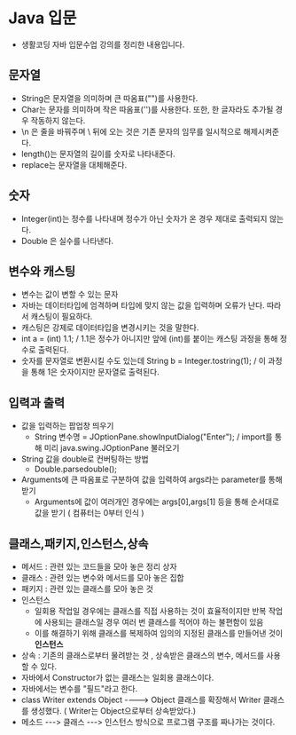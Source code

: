 # Java 입문
* 생활코딩 자바 입문수업 강의를 정리한 내용입니다.
## 문자열
* String은 문자열을 의미하며 큰 따옴표("")를 사용한다.
* Char는 문자를 의미하며 작은 따옴표('')를 사용한다. 또한, 한 글자라도 추가될 경우 작동하지 않는다.
* \n 은 줄을 바꿔주며 \ 뒤에 오는 것은 기존 문자의 임무를 일시적으로 해제시켜준다.
* length()는 문자열의 길이를 숫자로 나타내준다.
* replace는 문자열을 대체해준다. 

## 숫자
* Integer(int)는 정수를 나타내며 정수가 아닌 숫자가 온 경우 제대로 출력되지 않는다.
* Double 은 실수를 나타낸다.

## 변수와 캐스팅
* 변수는 값이 변할 수 있는 문자 
* 자바는 데이터타입에 엄격하며 타입에 맞지 않는 값을 입력하며 오류가 난다. 따라서 캐스팅이 필요하다.
* 캐스팅은 강제로 데이터타입을 변경시키는 것을 말한다.
* int a = (int) 1.1; / 1.1은 정수가 아니지만 앞에 (int)를 붙이는 캐스팅 과정을 통해 정수로 출력된다. 
* 숫자를 문자열로 변환시킬 수도 있는데 
  String b = Integer.tostring(1); / 이 과정을 통해 1은 숫자이지만 문자열로 출력된다.

## 입력과 출력
* 값을 입력하는 팝업창 띄우기
  * String 변수명 = JOptionPane.showInputDialog("Enter"); / import를 통해 미리 java.swing.JOptionPane 불러오기
* String 값을 double로 컨버팅하는 방법
  * Double.parsedouble();
* Arguments에 큰 따옴표로 구분하여 값을 입력하여 args라는 parameter를 통해 받기
  * Arguments에 값이 여러개인 경우에는 args[0],args[1] 등을 통해 순서대로 값을 받기 ( 컴퓨터는 0부터 인식 )

## 클래스,패키지,인스턴스,상속
* 메서드 : 관련 있는 코드들을 모아 놓은 정리 상자
* 클래스 : 관련 있는 변수와 메서드를 모아 놓은 집합
* 패키지 : 관련 있는 클래스를 모아 놓은 것
* 인스턴스
  * 일회용 작업일 경우에는 클래스를 직접 사용하는 것이 효율적이지만 반복 작업에 사용되는 클래스일 경우 여러 번 클래스를 적어야 하는 불편함이 있음
  * 이를 해결하기 위해 클래스를 복제하여 임의의 지정된 클래스를 만들어낸 것이 **인스턴스**
* 상속 : 기존의 클래스로부터 물려받는 것 , 상속받은 클래스의 변수, 메서드를 사용할 수 있다.
* 자바에서 Constructor가 없는 클래스는 일회용 클래스이다.
* 자바에서는 변수를 "필드"라고 한다.
* class Writer extends Object ----> Object 클래스를 확장해서 Writer 클래스를 생성했다. ( Writer는 Object으로부터 상속받았다.)
* 메소드 ---> 클래스 ---> 인스턴스 방식으로 프로그램 구조를 짜나가는 것이다. 
